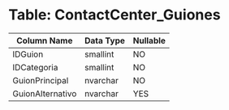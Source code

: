 # Table: ContactCenter_Guiones

| Column Name | Data Type | Nullable |
|-------------|-----------|----------|
| IDGuion | smallint | NO |
| IDCategoria | smallint | NO |
| GuionPrincipal | nvarchar | NO |
| GuionAlternativo | nvarchar | YES |
